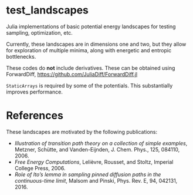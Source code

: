 # test_landscapes
Julia implementations of basic potential energy landscapes for testing sampling,
optimization, etc.

Currently, these landscapes are in dimensions one and two, but they allow for
exploration of multiple minima, along with energetic and entropic bottlenecks.

These codes do **not** include derivatives.  These can be obtained using ForwardDiff,
https://github.com/JuliaDiff/ForwardDiff.jl

`StaticArrays` is required by some of the potentials.  This  substantially improves performance.

# References
These landscapes are motivated by the following publications:
* *Illustration of transition path theory on a collection of simple examples*, Metzner, Schütte, and Vanden-Eijnden, J. Chem. Phys., 125, 084110, 2006.
* *Free Energy Computations*, Lelièvre, Rousset, and Stoltz, Imperial College Press, 2006.
* *Role of Ito’s lemma in sampling pinned diffusion paths in the continuous-time limit*, Malsom and Pinski, Phys. Rev. E, 94, 042131, 2016.
